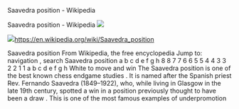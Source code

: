 Saavedra position - Wikipedia

Saavedra position - Wikipedia
![](../_resources/d61c9cb3ca0e205235a9e5b51050923a.png)

![](../_resources/b8e72a3367c7aaae1a21a9a595e67d3b.png)https://en.wikipedia.org/wiki/Saavedra_position

Saavedra position From Wikipedia, the free encyclopedia Jump to: navigation , search Saavedra position a b c d e f g h 8 8 7 7 6 6 5 5 4 4 3 3 2 2 1 1 a b c d e f g h White to move and win The Saavedra position is one of the best known chess endgame studies . It is named after the Spanish priest Rev. Fernando Saavedra (1849–1922), who, while living in Glasgow in the late 19th century, spotted a win in a position previously thought to have been a draw . This is one of the most famous examples of underpromotion